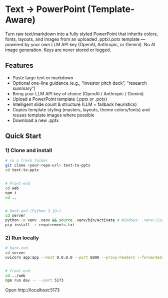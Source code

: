 # Text → PowerPoint (Template-Aware)


Turn raw text/markdown into a fully styled PowerPoint that inherits colors, fonts, layouts, and images from an uploaded .pptx/.potx template — powered by your own LLM API key (OpenAI, Anthropic, or Gemini). No AI image generation. Keys are never stored or logged.


## Features
- Paste large text or markdown
- Optional one-line guidance (e.g., “investor pitch deck”, “research summary”)
- Bring your LLM API key of choice (OpenAI / Anthropic / Gemini)
- Upload a PowerPoint template (.pptx or .potx)
- Intelligent slide count & structure (LLM + fallback heuristics)
- Copies template styling (masters, layouts, theme colors/fonts) and reuses template images where possible
- Download a new .pptx


## Quick Start


### 1) Clone and install
```bash
# in a fresh folder
git clone <your-repo-url> text-to-pptx
cd text-to-pptx


# Front-end
cd web
npm i
cd ..


# Back-end (Python 3.10+)
cd server
python -m venv .venv && source .venv/bin/activate # Windows: .venv\\Scripts\\activate
pip install -r requirements.txt
```


### 2) Run locally
```bash
# back-end
cd server
uvicorn app:app --host 0.0.0.0 --port 8000 --proxy-headers --forwarded-allow-ips "*"


# front-end
cd ../web
npm run dev -- --port 5173
```
Open http://localhost:5173
